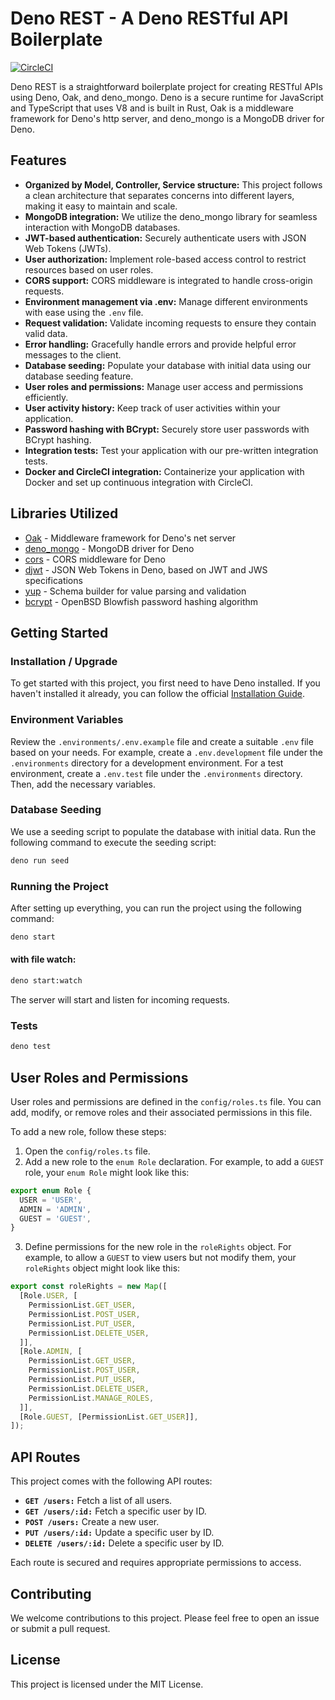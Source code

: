 # Deno REST - A Deno RESTful API Boilerplate

[![CircleCI](https://circleci.com/gh/Prolifode/deno_rest.svg?style=svg)](https://circleci.com/gh/Prolifode/deno_rest)

Deno REST is a straightforward boilerplate project for creating RESTful APIs using Deno, Oak, and deno_mongo. Deno is a secure runtime for JavaScript and TypeScript that uses V8 and is built in Rust, Oak is a middleware framework for Deno's http server, and deno_mongo is a MongoDB driver for Deno.

## Features

- **Organized by Model, Controller, Service structure:** This project follows a clean architecture that separates concerns into different layers, making it easy to maintain and scale.
- **MongoDB integration:** We utilize the deno_mongo library for seamless interaction with MongoDB databases.
- **JWT-based authentication:** Securely authenticate users with JSON Web Tokens (JWTs).
- **User authorization:** Implement role-based access control to restrict resources based on user roles.
- **CORS support:** CORS middleware is integrated to handle cross-origin requests.
- **Environment management via .env:** Manage different environments with ease using the `.env` file.
- **Request validation:** Validate incoming requests to ensure they contain valid data.
- **Error handling:** Gracefully handle errors and provide helpful error messages to the client.
- **Database seeding:** Populate your database with initial data using our database seeding feature.
- **User roles and permissions:** Manage user access and permissions efficiently.
- **User activity history:** Keep track of user activities within your application.
- **Password hashing with BCrypt:** Securely store user passwords with BCrypt hashing.
- **Integration tests:** Test your application with our pre-written integration tests.
- **Docker and CircleCI integration:** Containerize your application with Docker and set up continuous integration with CircleCI.

## Libraries Utilized

- [Oak](https://jsr.io/@oak/oak) - Middleware framework for Deno's net server
- [deno_mongo](https://jsr.io/@db/mongo) - MongoDB driver for Deno
- [cors](https://jsr.io/@tajpouria/cors) - CORS middleware for Deno
- [djwt](https://jsr.io/@zaubrik/djwt) - JSON Web Tokens in Deno, based on JWT and JWS specifications
- [yup](https://www.npmjs.com/package/yup) - Schema builder for value parsing and validation
- [bcrypt](https://jsr.io/@da/bcrypt) - OpenBSD Blowfish password hashing algorithm

## Getting Started

### Installation / Upgrade

To get started with this project, you first need to have Deno installed. If you haven't installed it already, you can follow the official [Installation Guide](https://deno.com/manual@v1.35.0/getting_started/installation#installation).

### Environment Variables

Review the `.environments/.env.example` file and create a suitable `.env` file based on your needs. For example, create a `.env.development` file under the `.environments` directory for a development environment. For a test environment, create a `.env.test` file under the `.environments` directory. Then, add the necessary variables.

### Database Seeding

We use a seeding script to populate the database with initial data. Run the following command to execute the seeding script:

```bash
deno run seed
```

### Running the Project

After setting up everything, you can run the project using the following command:

```bash
deno start
```

#### with file watch:

```bash
deno start:watch
```

The server will start and listen for incoming requests.

### Tests

```bash
deno test
```

## User Roles and Permissions

User roles and permissions are defined in the `config/roles.ts` file. You can add, modify, or remove roles and their associated permissions in this file.

To add a new role, follow these steps:

1. Open the `config/roles.ts` file.
2. Add a new role to the `enum Role` declaration. For example, to add a `GUEST` role, your `enum Role` might look like this:

```typescript
export enum Role {
  USER = 'USER',
  ADMIN = 'ADMIN',
  GUEST = 'GUEST',
}
```

3. Define permissions for the new role in the `roleRights` object. For example, to allow a `GUEST` to view users but not modify them, your `roleRights` object might look like this:

```typescript
export const roleRights = new Map([
  [Role.USER, [
    PermissionList.GET_USER,
    PermissionList.POST_USER,
    PermissionList.PUT_USER,
    PermissionList.DELETE_USER,
  ]],
  [Role.ADMIN, [
    PermissionList.GET_USER,
    PermissionList.POST_USER,
    PermissionList.PUT_USER,
    PermissionList.DELETE_USER,
    PermissionList.MANAGE_ROLES,
  ]],
  [Role.GUEST, [PermissionList.GET_USER]],
]);
```

## API Routes

This project comes with the following API routes:

- **`GET /users:`** Fetch a list of all users.
- **`GET /users/:id:`** Fetch a specific user by ID.
- **`POST /users:`** Create a new user.
- **`PUT /users/:id:`** Update a specific user by ID.
- **`DELETE /users/:id:`** Delete a specific user by ID.

Each route is secured and requires appropriate permissions to access.

## Contributing

We welcome contributions to this project. Please feel free to open an issue or submit a pull request.

## License

This project is licensed under the MIT License.
